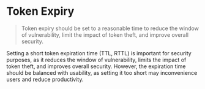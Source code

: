 # Token Expiry

> Token expiry should be set to a reasonable time to reduce the window of vulnerability, limit the impact of token theft, and improve overall security.

Setting a short token expiration time (TTL, RTTL) is important for security purposes, as it reduces the window of vulnerability, limits the impact of token theft, and improves overall security. However, the expiration time should be balanced with usability, as setting it too short may inconvenience users and reduce productivity.

